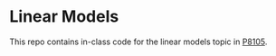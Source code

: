 # Linear Models

This repo contains in-class code for the linear models topic in [P8105](https://p8105.com). 